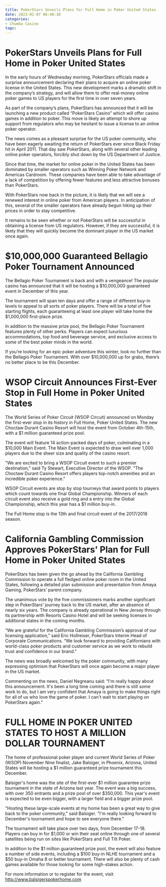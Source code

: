```yaml
---
title: PokerStars Unveils Plans for Full Home in Poker United States 
date: 2023-01-07 06:40:10
categories:
- Chumba Casino
tags:
---
```



#  PokerStars Unveils Plans for Full Home in Poker United States 

In the early hours of Wednesday morning, PokerStars officials made a surprise announcement declaring their plans to acquire an online poker license in the United States. This new development marks a dramatic shift in the company’s strategy, and will allow them to offer real-money online poker games to US players for the first time in over seven years.

As part of the company’s plans, PokerStars has announced that it will be launching a new product called “PokerStars Casino” which will offer casino games in addition to poker. This move is likely an attempt to shore up support from regulators who may be hesitant to issue a license to an online poker operator.

The news comes as a pleasant surprise for the US poker community, who have been eagerly awaiting the return of PokerStars ever since Black Friday hit in April 2011. That day saw PokerStars, along with several other leading online poker operators, forcibly shut down by the US Department of Justice.

Since that time, the market for online poker in the United States has been dominated by smaller operators such as Winning Poker Network and Americas Cardroom. These companies have been able to take advantage of a lack of competition by offering fewer features and less attractive bonuses than PokerStars.

With PokerStars now back in the picture, it is likely that we will see a renewed interest in online poker from American players. In anticipation of this, several of the smaller operators have already begun hiking up their prices in order to stay competitive.

It remains to be seen whether or not PokerStars will be successful in obtaining a license from US regulators. However, if they are successful, it is likely that they will quickly become the dominant player in the US market once again.

#  $10,000,000 Guaranteed Bellagio Poker Tournament Announced 

The Bellagio Poker Tournament is back and with a vengeance! The popular casino has announced that it will be hosting a $10,000,000 guaranteed event in December of this year.

The tournament will span ten days and offer a range of different buy-in levels to appeal to all sorts of poker players. There will be a total of five starting flights, each guaranteeing at least one player will take home the $1,000,000 first-place prize.

In addition to the massive prize pool, the Bellagio Poker Tournament features plenty of other perks. Players can expect luxurious accommodations, top food and beverage service, and exclusive access to some of the best poker minds in the world.

If you’re looking for an epic poker adventure this winter, look no further than the Bellagio Poker Tournament. With over $10,000,000 up for grabs, there’s no better place to be this December.

#  WSOP Circuit Announces First-Ever Stop in Full Home in Poker United States 
The World Series of Poker Circuit (WSOP Circuit) announced on Monday the first-ever stop in its history in Full Home, Poker United States. The new Choctaw Durant Casino Resort will host the event from October 4th-15th, with a $1 million guaranteed prize pool.

The event will feature 14 action-packed days of poker, culminating in a $10,000 Main Event. The Main Event is expected to draw well over 1,000 players due to the sheer size and quality of the casino resort.

"We are excited to bring a WSOP Circuit event to such a premier destination," said Ty Stewart, Executive Director of the WSOP. "The Choctaw Durant Casino Resort offers players top-notch amenities and an incredible poker experience."

 WSOP Circuit events are stop by stop tourneys that award points to players which count towards one final Global Championship. Winners of each circuit event also receive a gold ring and a entry into the Global Championship, which this year has a $1 million buy-in.

The Full Home stop is the 13th and final circuit event of the 2017/2018 season.

#  California Gambling Commission Approves PokerStars' Plan for Full Home in Poker United States 

PokerStars has been given the go ahead by the California Gambling Commission to operate a full fledged online poker room in the United States, following a detailed plan submission and presentation from Amaya Gaming, PokerStars’ parent company.

The unanimous vote by the five commissioners marks another significant step in PokerStars’ journey back to the US market, after an absence of nearly six years. The company is already operational in New Jersey through its partnership with Resorts Casino Hotel and will be seeking licenses in additional states in the coming months.

“We are grateful for the California Gambling Commission’s approval of our licensing application,” said Eric Hollreiser, PokerStars Interim Head of Corporate Communications. “We look forward to providing Californians with world-class poker products and customer service as we work to rebuild trust and confidence in our brand.”

The news was broadly welcomed by the poker community, with many expressing optimism that PokerStars will once again become a major player in the US market.

Commenting on the news, Daniel Negreanu said: “I'm really happy about this announcement. It's been a long time coming and there is still some work to do, but I am very confident that Amaya is going to make things right for all of us who love the game of poker. I can't wait to start playing on PokerStars again."

#  FULL HOME IN POKER UNITED STATES TO HOST A MILLION DOLLAR TOURNAMENT

The home of professional poker player and current World Series of Poker (WSOP) November Nine finalist, Jake Balsiger, in Phoenix, Arizona, United States will be hosting a $1 million guaranteed prize tournament this December.

Balsiger's home was the site of the first-ever $1 million guarantee prize tournament in the state of Arizona last year. The event was a big success, with over 350 entrants and a prize pool of over $350,000. This year's event is expected to be even bigger, with a larger field and a bigger prize pool.

"Hosting these large-scale events at my home has been a great way to give back to the poker community," said Balsiger. "I'm really looking forward to December's tournament and hope to see everyone there."

The tournament will take place over two days, from December 17-18. Players can buy in for $1,000 or win their seat online through one of several satellites being run on sites like PokerStars and Full Tilt Poker.

In addition to the $1 million guaranteed prize pool, the event will also feature a number of side events, including a $100 buy-in NLHE tournament and a $50 buy-in Omaha 8 or better tournament. There will also be plenty of cash games available for those looking for some high-stakes action.

For more information or to register for the event, visit http://www.balsigerspokerhome.com
